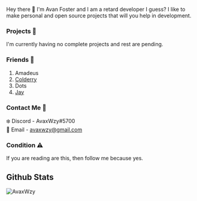 Hey there 👋 I'm Avan Foster and I am a retard developer I guess? I like to make personal and open source projects that will you help in development. 
<br>

### Projects 💼
I'm currently having no complete projects and rest are pending.

### Friends 🥼
1. Amadeus
2. [Colderry](https://github.com/Colderry)
3. Dots
4. [Jay](github.comhttps://github.com/JDevelo)

### Contact Me 💬
❄️ Discord - AvaxWzy#5700
<br>
📧 Email - avaxwzy@gmail.com

### Condition ⚠️
If you are reading are this, then follow me because yes.

## Github Stats 
![AvaxWzy](https://github-readme-stats.vercel.app/api?username=avaxwzy&show_icons=true&theme=radical)
